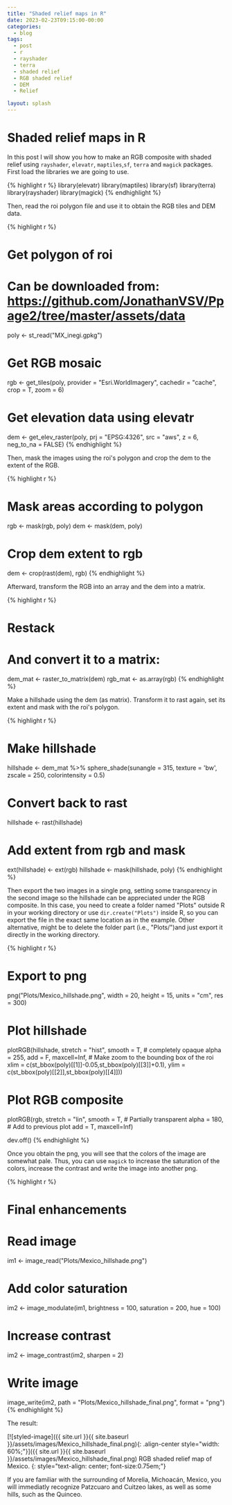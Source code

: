 ```yaml
---
title: "Shaded relief maps in R"
date: 2023-02-23T09:15:00-00:00
categories:
  - blog
tags:
  - post
  - r
  - rayshader
  - terra
  - shaded relief
  - RGB shaded relief
  - DEM
  - Relief

layout: splash
---
```


# Shaded relief maps in R

In this post I will show you how to make an RGB composite with shaded relief using `rayshader`, `elevatr`, `maptiles`,`sf`, `terra` and `magick` packages. First load the libraries we are going to use.

{% highlight r %}
library(elevatr)
library(maptiles)
library(sf)
library(terra)
library(rayshader)
library(magick)
{% endhighlight %}

Then, read the roi polygon file and use it to obtain the RGB tiles and DEM data. 

{% highlight r %}
# Get polygon of roi
# Can be downloaded from: https://github.com/JonathanVSV/Ppage2/tree/master/assets/data
poly <- st_read("MX_inegi.gpkg")
# Get RGB mosaic
rgb <- get_tiles(poly,
                 provider = "Esri.WorldImagery",
                 cachedir = "cache",
                 crop = T,
                 zoom = 6)
# Get elevation data using elevatr
dem <- get_elev_raster(poly,
                      prj = "EPSG:4326",
                      src = "aws",
                      z = 6,
                      neg_to_na = FALSE)
{% endhighlight %}

Then, mask the images using the roi's polygon and crop the dem to the extent of the RGB.

{% highlight r %}
# Mask areas according to polygon
rgb <- mask(rgb, poly)
dem <- mask(dem, poly)

# Crop dem extent to rgb
dem <- crop(rast(dem), rgb)
{% endhighlight %}

Afterward, transform the RGB into an array and the dem into a matrix.

{% highlight r %}
# Restack
# And convert it to a matrix:
dem_mat <-  raster_to_matrix(dem)
rgb_mat <- as.array(rgb)
{% endhighlight %}

Make a hillshade using the dem (as matrix). Transform it to rast again, set its extent and mask with the roi's polygon.

{% highlight r %}
# Make hillshade
hillshade <- dem_mat %>%
  sphere_shade(sunangle = 315,
               texture = 'bw',
               zscale = 250,
               colorintensity = 0.5)

# Convert back to rast
hillshade <- rast(hillshade)

# Add extent from rgb and mask
ext(hillshade) <- ext(rgb)
hillshade <- mask(hillshade, poly)
{% endhighlight %}

Then export the two images in a single png, setting some transparency in the second image so the hillshade can be appreciated under the RGB composite. In this case, you need to create a folder named "Plots" outside R in your working directory or use `dir.create("Plots")` inside R, so you can export the file in the exact same location as in the example. Other alternative, might be to delete the folder part (i.e., "Plots/")and just export it directly in the working directory.

{% highlight r %}
# Export to png
png("Plots/Mexico_hillshade.png",
    width = 20,
    height = 15,
    units = "cm",
    res = 300)

# Plot hillshade
plotRGB(hillshade, 
        stretch = "hist",
        smooth = T,
        # completely opaque
        alpha = 255,
        add = F,
        maxcell=Inf, 
        # Make zoom to the bounding box of the roi
        xlim = c(st_bbox(poly)[[1]]-0.05,st_bbox(poly)[[3]]+0.1),
        ylim = c(st_bbox(poly)[[2]],st_bbox(poly)[[4]]))

# Plot RGB composite
plotRGB(rgb, 
        stretch = "lin",
        smooth = T,
        # Partially transparent
        alpha = 180,
        # Add to previous plot
        add = T,
        maxcell=Inf) 

dev.off()
{% endhighlight %}

Once you obtain the png, you will see that the colors of the image are somewhat pale. Thus, you can use `magick` to increase the saturation of the colors, increase the contrast and write the image into another png.

{% highlight r %}
# Final enhancements
# Read image
im1 <- image_read("Plots/Mexico_hillshade.png")
# Add color saturation
im2 <- image_modulate(im1, 
                      brightness = 100, 
                      saturation = 200, 
                      hue = 100)
# Increase contrast
im2 <- image_contrast(im2, sharpen = 2)
# Write image
image_write(im2, 
            path = "Plots/Mexico_hillshade_final.png", 
            format = "png")
{% endhighlight %}

The result:

[![styled-image]({{ site.url }}{{ site.baseurl }}/assets/images/Mexico_hillshade_final.png){: .align-center style="width: 60%;"}]({{ site.url }}{{ site.baseurl }}/assets/images/Mexico_hillshade_final.png) RGB shaded relief map of Mexico.
{: style="text-align: center; font-size:0.75em;"}

If you are familiar with the surrounding of Morelia, Michoacán, Mexico, you will immediatly recognize Patzcuaro and Cuitzeo lakes, as well as some hills, such as the Quinceo.